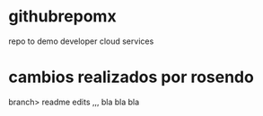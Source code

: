 # githubrepomx
repo to demo developer cloud services
# cambios realizados por rosendo
branch> readme edits ,,, bla bla bla
